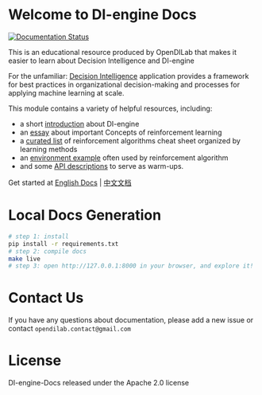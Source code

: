# Welcome to DI-engine Docs

[![Documentation Status](https://readthedocs.org/projects/di-engine-docs/badge/?version=latest)](https://di-engine-docs.readthedocs.io/en/latest/?badge=latest)


This is an educational resource produced by OpenDILab that makes it easier to learn about Decision Intelligence and DI-engine

For the unfamiliar: [Decision Intelligence](https://en.wikipedia.org/wiki/Decision_intelligence#Relationship_to_artificial_intelligence_and_machine_learning) application provides a framework for best practices in organizational decision-making and processes for applying machine learning at scale.

This module contains a variety of helpful resources, including:

- a short [introduction](https://di-engine-docs.readthedocs.io/en/latest/00_intro/index.html) about DI-engine
- an [essay](https://di-engine-docs.readthedocs.io/en/latest/10_concepts/basic_rl.html) about  important Concepts of reinforcement learning
- a [curated list](https://di-engine-docs.readthedocs.io/en/latest/12_policies/index.html) of reinforcement algorithms cheat sheet organized by learning methods
- an [environment example](https://di-engine-docs.readthedocs.io/en/latest/13_envs/index.html) often used by reinforcement algorithm
- and some [API descriptions](https://di-engine-docs.readthedocs.io/en/latest/05_api_doc/index.html) to serve as warm-ups.

Get started at
[English Docs](https://di-engine-docs.readthedocs.io/en/latest/index.html) | 
[中文文档](https://di-engine-docs.readthedocs.io/zh_CN/latest/index.html)

# Local Docs Generation
```bash
# step 1: install
pip install -r requirements.txt
# step 2: compile docs
make live
# step 3: open http://127.0.0.1:8000 in your browser, and explore it!
```

# Contact Us
If you have any questions about documentation, please add a new issue or contact `opendilab.contact@gmail.com`

# License

DI-engine-Docs released under the Apache 2.0 license
